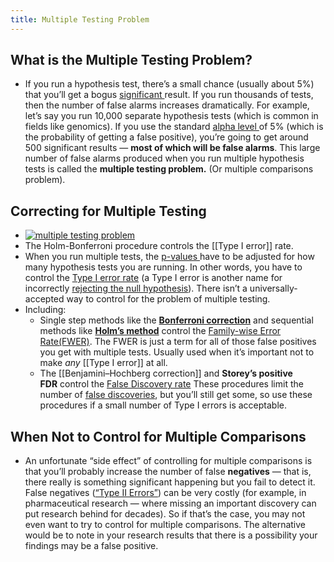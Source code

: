 ```yaml
---
title: Multiple Testing Problem
---
```


## What is the Multiple Testing Problem?
- If you run a hypothesis test, there’s a small chance (usually about 5%) that you’ll get a bogus [significant ](https://www.statisticshowto.com/what-is-statistical-significance/)result. If you run thousands of tests, then the number of false alarms increases dramatically. For example, let’s say you run 10,000 separate hypothesis tests (which is common in fields like genomics). If you use the standard [alpha level ](https://www.statisticshowto.com/what-is-an-alpha-level/)of 5% (which is the probability of getting a false positive), you’re going to get around 500 significant results — **most of which will be false alarms**. This large number of false alarms produced when you run multiple hypothesis tests is called the **multiple testing problem.** (Or multiple comparisons problem).
## Correcting for Multiple Testing
- [![multiple testing problem](https://www.statisticshowto.com/wp-content/uploads/2016/09/holm-bonferroni.png)](https://www.statisticshowto.com/wp-content/uploads/2016/09/holm-bonferroni.png)
- The Holm-Bonferroni procedure controls the [[Type I error]] rate.
- When you run multiple tests, the [p-values ](https://www.statisticshowto.com/p-value/)have to be adjusted for how many hypothesis tests you are running. In other words, you have to control the [Type I error rate](https://www.statisticshowto.com/probability-and-statistics/statistics-definitions/type-i-error-type-ii-error-decision/) (a Type I error is another name for incorrectly [rejecting the null hypothesis](https://www.statisticshowto.com/support-or-reject-null-hypothesis/)). There isn’t a universally-accepted way to control for the problem of multiple testing.
- Including:
	- Single step methods like the **[Bonferroni correction](https://www.statisticshowto.com/post-hoc/#PHbonferroni)** and sequential methods like **[Holm’s method](https://www.statisticshowto.com/holm-bonferroni-method/)** control the [Family-wise Error Rate(FWER)](https://www.statisticshowto.com/familywise-error-rate/). The FWER is just a term for all of those false positives you get with multiple tests. Usually used when it’s important not to make _any_ [[Type I error]] at all.
	- The [[Benjamini–Hochberg correction]] and **Storey’s positive FDR** control the [False Discovery rate](https://www.statisticshowto.com/false-discovery-rate/) These procedures limit the number of [false discoveries](https://www.statisticshowto.com/false-discovery-rate/), but you’ll still get some, so use these procedures if a small number of Type I errors is acceptable.
## When Not to Control for Multiple Comparisons
- An unfortunate “side effect” of controlling for multiple comparisons is that you’ll probably increase the number of false **negatives** — that is, there really is something significant happening but you fail to detect it. False negatives ([“Type II Errors”](https://www.statisticshowto.com/probability-and-statistics/statistics-definitions/type-i-error-type-ii-error-decision/)) can be very costly (for example, in pharmaceutical research — where missing an important discovery can put research behind for decades). So if that’s the case, you may not even want to try to control for multiple comparisons. The alternative would be to note in your research results that there is a possibility your findings may be a false positive.